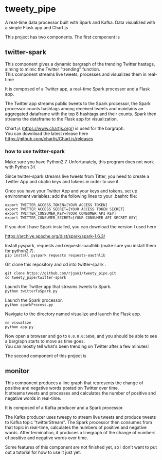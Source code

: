 # tweety_pipe
A real-time data processor built with Spark and Kafka. Data visualized with a simple Flask app and Chart.js

This project has two components. The first component is 

## twitter-spark
This component gives a dynamic bargraph of the trending Twitter hastags, aiming to mimic the Twitter "trending" function.  
This component streams live tweets, processes and visualizes them in real-time

It is composed of a Twitter app, a real-time Spark processor and a Flask app.

The Twitter app streams public tweets to the Spark processor, the Spark processor counts hashtags among received tweets and
maintains an aggregated dataframe with the top 8 hashtags and their counts. Spark then streams the dataframe to the Flask app for visualization.   

Chart.js (https://www.chartjs.org/) is used for the bargraph.  
You can download the latest release here https://github.com/chartjs/Chart.js/releases

### how to use twitter-spark
Make sure you have Python2.7. Unfortunately, this program does not work with Python 3:(

Since twitter-spark streams live tweets from Titter, you need to create a Twitter App and obatin keys and tokens in order to use it.  

Once you have your Twitter App and your keys and tokens, set up environment variables: add the following lines to your .bashrc file:  
```
export TWITTER_ACCESS_TOKEN=[YOUR ACCESS TOKEN]
export TWITTER_ACCESS_SECRET=[YOUR ACCESS TOKEN SECRET]
export TWITTER_CONSUMER_KEY=[YOUR CONSUMER API KEY]
export TWITTER_CONSUMER_SECRET=[YOUR CONSUMER API SECRET KEY]
```

If you don't have Spark installed, you can download the version I used here  

https://archive.apache.org/dist/spark/spark-1.6.3/  

Install pyspark, requests and requests-oauthlib (make sure you install them for python2.7).   
```pip install pyspark requests requests-oauthlib```

Git clone this repository and cd into twitter-spark . 
```
git clone https://github.com/rjgao1/tweety_pipe.git
cd tweety_pipe/twitter-spark
```

Launch the Twitter app that streams tweets to Spark.  
```python twitterToSpark.py```

Launch the Spark processor.  
```python sparkProcess.py```

Navigate to the directory named visualize and launch the Flask app.  
```
cd visualize
python app.py
```

Now open a browser and go to `0.0.0.0:5050`,  and you should be able to see a bargraph starts to move as time goes.  
You can mostly tell what's been trending on Twitter after a few minutes!


The second component of this project is

## monitor 
This component produces a line graph that represents the change of positive and negative words posted on Twitter over time.  
It streams tweets and processes and calculates the number of positive and negative words in real-time.

It is composed of a Kafka producer and a Spark processor.

The Kafka producer uses tweepy to stream live tweets and produce tweets to Kafka topic "twitterStream". The Spark processor then consumes from that topic in real-time, calculates the numbers of positive and negative words. After termination, it produces a linegraph of the change of numbers of positive and negative words over time.  

Some features of this component are not finished yet, so I don't want to put out a tutorial for how to use it just yet. 
